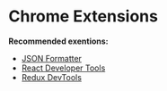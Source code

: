 # **Chrome Extensions**

**Recommended exentions:**
- [JSON Formatter](https://chrome.google.com/webstore/detail/json-formatter/bcjindcccaagfpapjjmafapmmgkkhgoa)
- [React Developer Tools](https://chrome.google.com/webstore/detail/react-developer-tools/fmkadmapgofadopljbjfkapdkoienihi)
- [Redux DevTools](https://chrome.google.com/webstore/detail/redux-devtools/lmhkpmbekcpmknklioeibfkpmmfibljd)
